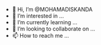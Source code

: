 - 👋 Hi, I’m @MOHAMADISKANDA
- 👀 I’m interested in ...
- 🌱 I’m currently learning ...
- 💞️ I’m looking to collaborate on ...
- 📫 How to reach me ...

<!---
MOHAMADISKANDA/MOHAMADISKANDA is a ✨ special ✨ repository because its `README.md` (this file) appears on your GitHub profile.
You can click the Preview link to take a look at your changes.
--->
